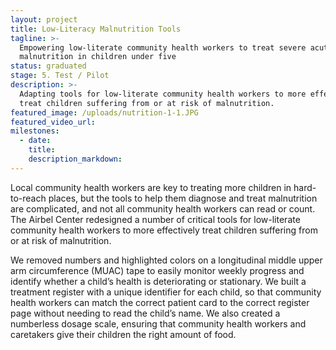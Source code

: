 ```yaml
---
layout: project
title: Low-Literacy Malnutrition Tools
tagline: >-
  Empowering low-literate community health workers to treat severe acute
  malnutrition in children under five
status: graduated
stage: 5. Test / Pilot
description: >-
  Adapting tools for low-literate community health workers to more effectively
  treat children suffering from or at risk of malnutrition.
featured_image: /uploads/nutrition-1-1.JPG
featured_video_url:
milestones:
  - date:
    title:
    description_markdown:
---
```


Local community health workers are key to treating more children in hard-to-reach places, but the tools to help them diagnose and treat malnutrition are complicated, and not all community health workers can read or count. The Airbel Center redesigned a number of critical tools for low-literate community health workers to more effectively treat children suffering from or at risk of malnutrition.

We removed numbers and highlighted colors on a longitudinal middle upper arm circumference (MUAC) tape to easily monitor weekly progress and identify whether a child’s health is deteriorating or stationary. We built a treatment register with a unique identifier for each child, so that community health workers can match the correct patient card to the correct register page without needing to read the child’s name. We also created a numberless dosage scale, ensuring that community health workers and caretakers give their children the right amount of food.
